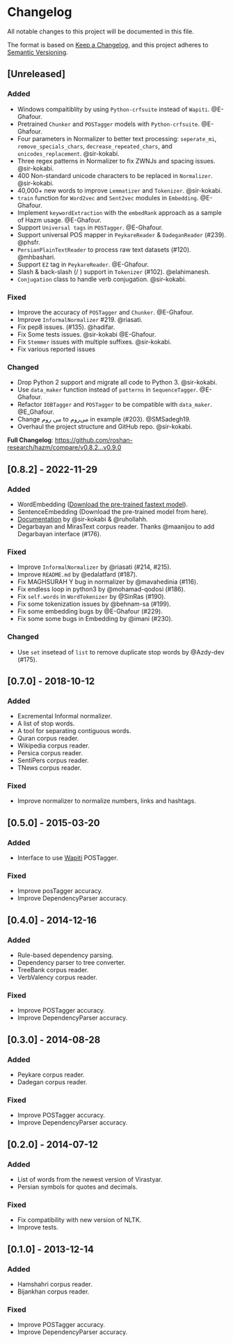 # Changelog

All notable changes to this project will be documented in this file.

The format is based on [Keep a Changelog](https://keepachangelog.com/en/1.1.0/),
and this project adheres to [Semantic Versioning](https://semver.org/spec/v2.0.0.html).

## [Unreleased]

### Added
- Windows compaitiblity by using `Python-crfsuite` instead of `Wapiti`. @E-Ghafour.
- Pretrained `Chunker` and `POSTagger` models with `Python-crfsuite`. @E-Ghafour.
- Four parameters in Normalizer to better text processing: `seperate_mi`, `remove_specials_chars`, `decrease_repeated_chars`, and `unicodes_replacement`. @sir-kokabi.
- Three regex patterns in Normalizer to fix ZWNJs and spacing issues. @sir-kokabi.
- 400 Non-standard unicode characters to be replaced in `Normalizer`. @sir-kokabi.
- 40,000+ new words to improve `Lemmatizer` and `Tokenizer`. @sir-kokabi.
- `train` function for `Word2vec` and `Sent2vec` modules in `Embedding`. @E-Ghafour.
- Implement `keywordExtraction` with the `embedRank` approach as a sample of Hazm usage. @E-Ghafour.
- Support `Universal tags` in `POSTagger`. @E-Ghafour.
- Support universal POS mapper in `PeykareReader` & `DadeganReader` (#239). @phsfr.
- `PersianPlainTextReader` to process raw text datasets (#120). @mhbashari.
- Support `EZ` tag in `PeykareReader`. @E-Ghafour.
- Slash & back-slash (/ \) support in `Tokenizer` (#102). @elahimanesh.
- `Conjugation` class to handle verb conjugation. @sir-kokabi.

### Fixed
- Improve the accuracy of `POSTagger` and `Chunker`. @E-Ghafour.
- Improve `InformalNormalizer` #219. @riasati.
- Fix pep8 issues. (#135). @hadifar.
- Fix Some tests issues. @sir-kokabi @E-Ghafour.
- Fix `Stemmer` issues with multiple suffixes. @sir-kokabi.
- Fix various reported issues

### Changed
- Drop Python 2 support and migrate all code to Python 3. @sir-kokabi.
- Use `data_maker` function instead of `patterns` in `SequenceTagger`. @E-Ghafour.
- Refactor `IOBTagger` and `POSTagger` to be compatible with `data_maker`. @E_Ghafour.
- Change می روم to می‌روم in example (#203). @SMSadegh19.
- Overhaul the project structure and GitHub repo. @sir-kokabi.

**Full Changelog**: https://github.com/roshan-research/hazm/compare/v0.8.2...v0.9.0

## [0.8.2] - 2022-11-29

### Added

- WordEmbedding ([Download the pre-trained fastext model](https://mega.nz/file/GqZUlbpS#XRYP5FHbPK2LnLZ8IExrhrw3ZQ-jclNSVCz59uEhrxY)).
- SentenceEmbedding (Download the pre-trained model from here).
- [Documentation](https://www.roshan-ai.ir/hazm/docs/) by @sir-kokabi & @ruhollahh.
- Degarbayan and MirasText corpus reader. Thanks @maanijou to add Degarbayan interface (#176).

### Fixed

- Improve `InformalNormalizer` by @riasati (#214, #215).
- Improve `README.md` by @edalatfard (#187).
- Fix MAGHSURAH Y bug in normalizer by @mavahedinia (#116).
- Fix endless loop in python3 by @mohamad-qodosi (#186).
- Fix `self.words` in `WordTokenizer` by @SinRas (#190).
- Fix some tokenization issues by @behnam-sa (#199).
- Fix some embedding bugs by @E-Ghafour (#229).
- Fix some some bugs in Embedding by @imani (#230).

### Changed

- Use `set` insetead of `list` to remove duplicate stop words by @Azdy-dev (#175).

## [0.7.0] - 2018-10-12

### Added

- Excremental Informal normalizer.
- A list of stop words.
- A tool for separating contiguous words.
- Quran corpus reader.
- Wikipedia corpus reader.
- Persica corpus reader.
- SentiPers corpus reader.
- TNews corpus reader.

### Fixed

- Improve normalizer to normalize numbers, links and hashtags.

## [0.5.0] - 2015-03-20

### Added

- Interface to use [Wapiti](https://wapiti.limsi.fr/) POSTagger.

### Fixed

- Improve posTagger accuracy.
- Improve DependencyParser accuracy.
  

## [0.4.0] - 2014-12-16

### Added
- Rule-based dependency parsing.
- Dependency parser to tree converter.
- TreeBank corpus reader.
- VerbValency corpus reader.

### Fixed

- Improve POSTagger accuracy.
- Improve DependencyParser accuracy.

## [0.3.0] - 2014-08-28

### Added

- Peykare corpus reader.
- Dadegan corpus reader.

### Fixed

- Improve POSTagger accuracy.
- Improve DependencyParser accuracy.

## [0.2.0] - 2014-07-12

### Added
- List of words from the newest version of Virastyar.
- Persian symbols for quotes and decimals.

### Fixed
- Fix compatibility with new version of NLTK.
- Improve tests.


## [0.1.0] - 2013-12-14

### Added
- Hamshahri corpus reader.
- Bijankhan corpus reader.

### Fixed
- Improve POSTagger accuracy.
- Improve DependencyParser accuracy.
